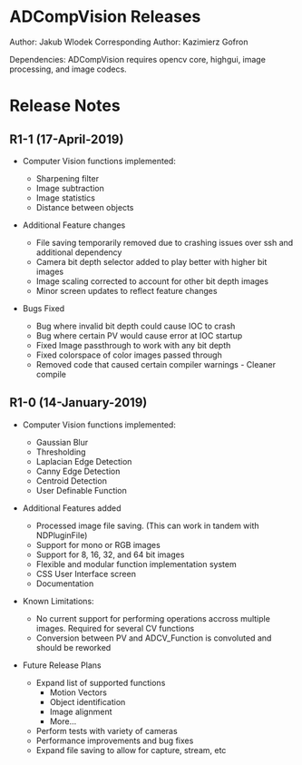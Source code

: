 # ADCompVision Releases

Author: Jakub Wlodek
Corresponding Author: Kazimierz Gofron

Dependencies: ADCompVision requires opencv core, highgui, image processing, and image codecs.

# Release Notes

<!--RELEASE START-->

## R1-1 (17-April-2019)

* Computer Vision functions implemented:
    * Sharpening filter
    * Image subtraction
    * Image statistics
    * Distance between objects

* Additional Feature changes
    * File saving temporarily removed due to crashing issues over ssh and additional dependency
    * Camera bit depth selector added to play better with higher bit images
    * Image scaling corrected to account for other bit depth images
    * Minor screen updates to reflect feature changes

* Bugs Fixed
    * Bug where invalid bit depth could cause IOC to crash
    * Bug where certain PV would cause error at IOC startup
    * Fixed Image passthrough to work with any bit depth
    * Fixed colorspace of color images passed through
    * Removed code that caused certain compiler warnings - Cleaner compile

## R1-0 (14-January-2019)

* Computer Vision functions implemented:
    * Gaussian Blur
    * Thresholding
    * Laplacian Edge Detection
    * Canny Edge Detection
    * Centroid Detection
    * User Definable Function

* Additional Features added
    * Processed image file saving. (This can work in tandem with NDPluginFile)
    * Support for mono or RGB images
    * Support for 8, 16, 32, and 64 bit images
    * Flexible and modular function implementation system
    * CSS User Interface screen
    * Documentation

* Known Limitations:
    * No current support for performing operations accross multiple images. Required for several CV functions
    * Conversion between PV and ADCV_Function is convoluted and should be reworked

* Future Release Plans
    * Expand list of supported functions
        * Motion Vectors
        * Object identification
        * Image alignment
        * More...
    * Perform tests with variety of cameras
    * Performance improvements and bug fixes
    * Expand file saving to allow for capture, stream, etc